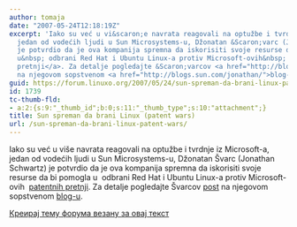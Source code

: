 ```yaml
---
author: tomaja
date: "2007-05-24T12:18:19Z"
excerpt: 'Iako su već u vi&scaron;e navrata reagovali na optužbe i tvrdnje iz Microsoft-a,
  jedan od vodećih ljudi u Sun Microsystems-u, Džonatan &Scaron;varc (Jonathan Schwartz)
  je potvrdio da je ova kompanija spremna da iskorisiti svoje resurse da bi pomogla
  u&nbsp; odbrani Red Hat i Ubuntu Linux-a protiv Microsoft-ovih&nbsp; <a href="http://www.tectonic.co.za/view.php?id=1514">patentnih
  pretnji</a>. Za detalje pogledajte &Scaron;varcov <a href="http://blogs.sun.com/jonathan/entry/censoring_free_media_or_fighting">post</a>
  na njegovom sopstvenom <a href="http://blogs.sun.com/jonathan/">blog-u</a>.<br />  '
guid: https://forum.linuxo.org/2007/05/24/sun-spreman-da-brani-linux-patent-wars/
id: 1739
tc-thumb-fld:
- a:2:{s:9:"_thumb_id";b:0;s:11:"_thumb_type";s:10:"attachment";}
title: Sun spreman da brani Linux (patent wars)
url: /sun-spreman-da-brani-linux-patent-wars/
---
```

Iako su već u vi&scaron;e navrata reagovali na optužbe i tvrdnje iz Microsoft-a, jedan od vodećih ljudi u Sun Microsystems-u, Džonatan &Scaron;varc (Jonathan Schwartz) je potvrdio da je ova kompanija spremna da iskorisiti svoje resurse da bi pomogla u&nbsp; odbrani Red Hat i Ubuntu Linux-a protiv Microsoft-ovih&nbsp; [patentnih pretnji](http://www.tectonic.co.za/view.php?id=1514). Za detalje pogledajte &Scaron;varcov [post](http://blogs.sun.com/jonathan/entry/censoring_free_media_or_fighting) na njegovom sopstvenom [blog-u](http://blogs.sun.com/jonathan/).  
<!--break-->

[Креирај тему форума везану за овај текст](https://linuxo.org/nova-tema-na-forumu/?se_pid=1739)